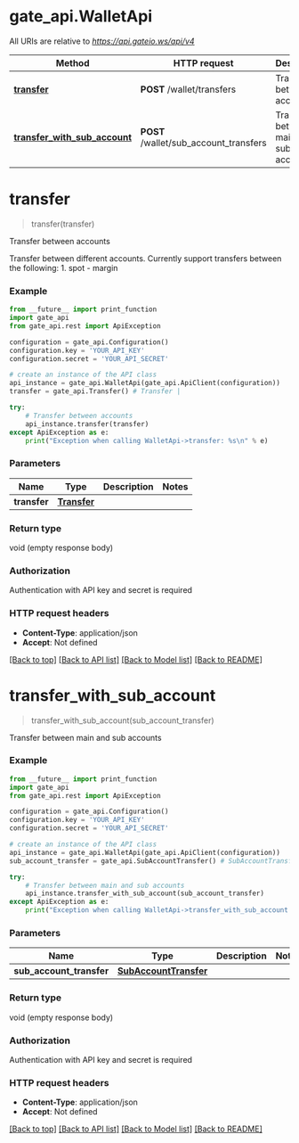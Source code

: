 # gate_api.WalletApi

All URIs are relative to *https://api.gateio.ws/api/v4*

Method | HTTP request | Description
------------- | ------------- | -------------
[**transfer**](WalletApi.md#transfer) | **POST** /wallet/transfers | Transfer between accounts
[**transfer_with_sub_account**](WalletApi.md#transfer_with_sub_account) | **POST** /wallet/sub_account_transfers | Transfer between main and sub accounts


# **transfer**
> transfer(transfer)

Transfer between accounts

Transfer between different accounts. Currently support transfers between the following:  1. spot - margin

### Example

```python
from __future__ import print_function
import gate_api
from gate_api.rest import ApiException

configuration = gate_api.Configuration()
configuration.key = 'YOUR_API_KEY'
configuration.secret = 'YOUR_API_SECRET'

# create an instance of the API class
api_instance = gate_api.WalletApi(gate_api.ApiClient(configuration))
transfer = gate_api.Transfer() # Transfer | 

try:
    # Transfer between accounts
    api_instance.transfer(transfer)
except ApiException as e:
    print("Exception when calling WalletApi->transfer: %s\n" % e)
```

### Parameters

Name | Type | Description  | Notes
------------- | ------------- | ------------- | -------------
 **transfer** | [**Transfer**](Transfer.md)|  | 

### Return type

void (empty response body)

### Authorization

Authentication with API key and secret is required

### HTTP request headers

 - **Content-Type**: application/json
 - **Accept**: Not defined

[[Back to top]](#) [[Back to API list]](../README.md#documentation-for-api-endpoints) [[Back to Model list]](../README.md#documentation-for-models) [[Back to README]](../README.md)

# **transfer_with_sub_account**
> transfer_with_sub_account(sub_account_transfer)

Transfer between main and sub accounts

### Example

```python
from __future__ import print_function
import gate_api
from gate_api.rest import ApiException

configuration = gate_api.Configuration()
configuration.key = 'YOUR_API_KEY'
configuration.secret = 'YOUR_API_SECRET'

# create an instance of the API class
api_instance = gate_api.WalletApi(gate_api.ApiClient(configuration))
sub_account_transfer = gate_api.SubAccountTransfer() # SubAccountTransfer | 

try:
    # Transfer between main and sub accounts
    api_instance.transfer_with_sub_account(sub_account_transfer)
except ApiException as e:
    print("Exception when calling WalletApi->transfer_with_sub_account: %s\n" % e)
```

### Parameters

Name | Type | Description  | Notes
------------- | ------------- | ------------- | -------------
 **sub_account_transfer** | [**SubAccountTransfer**](SubAccountTransfer.md)|  | 

### Return type

void (empty response body)

### Authorization

Authentication with API key and secret is required

### HTTP request headers

 - **Content-Type**: application/json
 - **Accept**: Not defined

[[Back to top]](#) [[Back to API list]](../README.md#documentation-for-api-endpoints) [[Back to Model list]](../README.md#documentation-for-models) [[Back to README]](../README.md)

